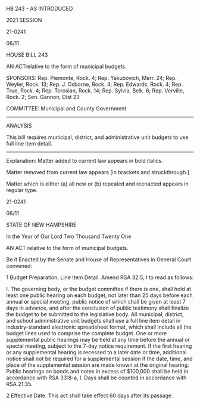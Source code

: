  HB 243 - AS INTRODUCED

 

 

2021 SESSION

 21-0241

 06/11

 

HOUSE BILL 243

 

AN ACTrelative to the form of municipal budgets.

 

SPONSORS: Rep. Piemonte, Rock. 4; Rep. Yakubovich, Merr. 24; Rep. Weyler, Rock. 13; Rep. J. Osborne, Rock. 4; Rep. Edwards, Rock. 4; Rep. True, Rock. 4; Rep. Torosian, Rock. 14; Rep. Sylvia, Belk. 6; Rep. Verville, Rock. 2; Sen. Gannon, Dist 23

 

COMMITTEE: Municipal and County Government

 

-----------------------------------------------------------------

 

ANALYSIS

 

 This bill requires municipal, district, and administrative unit budgets to use full line item detail.

 

- - - - - - - - - - - - - - - - - - - - - - - - - - - - - - - - - - - - - - - - - - - - - - - - - - - - - - - - - - - - - - - - - - - - - - - - - - - 

 

Explanation: Matter added to current law appears in bold italics.

 Matter removed from current law appears [in brackets and struckthrough.]

 Matter which is either (a) all new or (b) repealed and reenacted appears in regular type.

 21-0241

 06/11

 

STATE OF NEW HAMPSHIRE

 

In the Year of Our Lord Two Thousand Twenty One

 

AN ACT relative to the form of municipal budgets.

 

Be it Enacted by the Senate and House of Representatives in General Court convened:

 

 1 Budget Preparation; Line Item Detail. Amend RSA 32:5, I to read as follows:

 I. The governing body, or the budget committee if there is one, shall hold at least one public hearing on each budget, not later than 25 days before each annual or special meeting, public notice of which shall be given at least 7 days in advance, and after the conclusion of public testimony shall finalize the budget to be submitted to the legislative body. All municipal, district, and school administrative unit budgets shall use a full line item detail in industry-standard electronic spreadsheet format, which shall include all the budget lines used to comprise the complete budget. One or more supplemental public hearings may be held at any time before the annual or special meeting, subject to the 7-day notice requirement. If the first hearing or any supplemental hearing is recessed to a later date or time, additional notice shall not be required for a supplemental session if the date, time, and place of the supplemental session are made known at the original hearing. Public hearings on bonds and notes in excess of $100,000 shall be held in accordance with RSA 33:8-a, I. Days shall be counted in accordance with RSA 21:35. 

 2 Effective Date. This act shall take effect 60 days after its passage.

